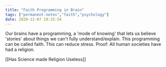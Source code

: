 ```yaml
---
title: "Faith Programming in Brain"
tags: ["permanent-notes","faith","psychology"]
date: 2020-12-07 19:25:54
---
```


Our brains have a programming, a 'mode of knowing' that lets us believe 'stories' about things we can't fully understand/explain. This programming can be called faith. This can reduce stress. Proof: All human societies have had a religion. 

[[Has Science made Religion Useless]]
